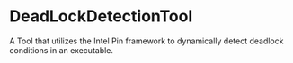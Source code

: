 # DeadLockDetectionTool
A Tool that utilizes the Intel Pin framework to dynamically detect deadlock conditions in an executable.
